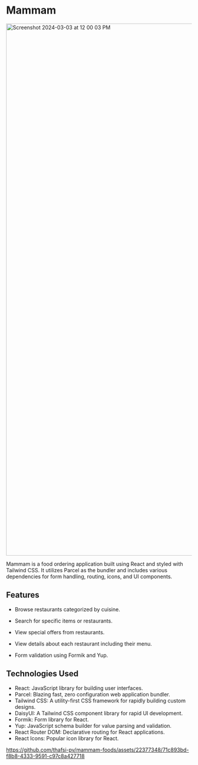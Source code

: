 
# Mammam
<img width="1440" alt="Screenshot 2024-03-03 at 12 00 03 PM" src="https://github.com/thafsi-pv/mammam-foods/assets/22377348/5a9fa9b4-6c48-411d-9065-d62dcc362458">

Mammam is a food ordering application built using React and styled with Tailwind CSS. It utilizes Parcel as the bundler and includes various dependencies for form handling, routing, icons, and UI components.

## Features

- Browse restaurants categorized by cuisine.

- Search for specific items or restaurants.
- View special offers from restaurants.
- View details about each restaurant including their menu.
- Form validation using Formik and Yup.

## Technologies Used

- React: JavaScript library for building user interfaces.
- Parcel: Blazing fast, zero configuration web application bundler.
- Tailwind CSS: A utility-first CSS framework for rapidly building custom designs.
- DaisyUI: A Tailwind CSS component library for rapid UI development.
- Formik: Form library for React.
- Yup: JavaScript schema builder for value parsing and validation.
- React Router DOM: Declarative routing for React applications.
- React Icons: Popular icon library for React.



https://github.com/thafsi-pv/mammam-foods/assets/22377348/71c893bd-f8b8-4333-9591-c97c8a427718

